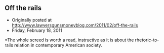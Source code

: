 ## Off the rails

 * Originally posted at http://www.lawyersgunsmoneyblog.com/2011/02/off-the-rails
 * Friday, February 18, 2011

\*The whole screed is worth a read, instructive as it is about the rhetoric-to-rails relation in contemporary American society.